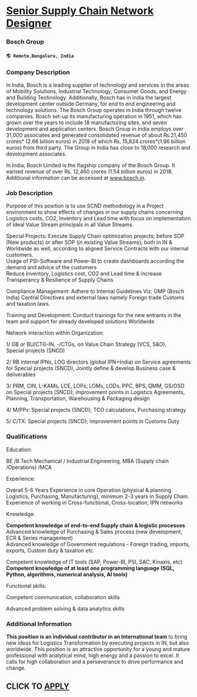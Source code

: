 # [Senior Supply Chain Network Designer](https://www.remotewlb.com/apply/senior-supply-chain-network-designer)  
### Bosch Group  
#### `🌎 Remote,Bengaluru, India`  

### **Company Description**

In India, Bosch is a leading supplier of technology and services in the areas of Mobility Solutions, Industrial Technology, Consumer Goods, and Energy and Building Technology. Additionally, Bosch has in India the largest development center outside Germany, for end to end engineering and technology solutions. The Bosch Group operates in India through twelve companies. Bosch set-up its manufacturing operation in 1951, which has grown over the years to include 18 manufacturing sites, and seven development and application centers. Bosch Group in India employs over 31,000 associates and generated consolidated revenue of about ₨.21,450 crores* (2.66 billion euros) in 2018 of which ₨. 15,824 crores*(1.96 billion euros) from third party. The Group in India has close to 18,000 research and development associates.

In India, Bosch Limited is the flagship company of the Bosch Group. It earned revenue of over ₨. 12,460 crores (1.54 billion euros) in 2018. Additional information can be accessed at www.bosch.in.

###  **Job Description**

Purpose of this position is to use SCND methodology in a Project environment to show effects of changes in our supply chains concerning Logistics costs, CO2, Inventory and Lead time with focus on implementation of Ideal Value Stream principals in all Value Streams.

Special Projects: Execute Supply Chain optimization projects; before SOP (New products) or after SOP (in existing Value Streams); both in IN & Worldwide as well, according to aligned Service Contracts with our internal customers.  
Usage of PSI-Software and Power-BI to create dashboards according the demand and advice of the customers  
Reduce Inventory, Logistics cost, CO2 and Lead time & increase Transperancy & Resilience of Supply Chains

Compliance Management: Adhere to Internal Guidelines Viz: OMP (Bosch India) Central Directives and external laws namely Foreign trade Customs and taxation laws.

Training and Development: Conduct trainings for the new entrants in the team and support for already developed solutions Worldwide

Network interaction within Organization:

1/ GB or BU/CTG-IN, -/CTGs, on Value Chain Strategy (VCS, S&O),  
Special projects (SNCD)

2/ RB internal IPNs, LOG directors (global IPN+India) on Service agreements for Special projects (SNCD), Jointly define & develop Business case & deliverables

3/ PRM, CIN, L-KAMs, LCE, LOPs, LOMs, LODs, PPC, BPS, QMM, GS/OSD on Special projects (SNCD); improvement points in Logistics Agreements, Planning, Transportation, Warehousing & Packaging design

4/ M/PPx: Special projects (SNCD); TCO calculations, Purchasing strategy

5/ C/TX: Special projects (SNCD); improvement points in Customs Duty

###  **Qualifications**

Education:

BE /B.Tech Mechanical / Industrial Engineering, MBA (Supply chain /Operations) /MCA

Experience:

Overall 5-6 Years Experience in core Operation (physical & planning Logistics, Purchasing, Manufacturing), minimum 2-3 years in Supply Chain. Experience of working in Cross-functional, Cross-location, IPN networks

Knowledge:

 **Competent knowledge of end-to-end Supply chain & logistic processes**  
Advanced knowledge of Purchasing & Sales process (new development, ECR & Series management)  
Advanced knowledge of Government regulations - Foreign trading, imports, exports, Custom duty & taxation etc.

Competent knowledge of IT tools (SAP, Power-BI, PSI, SAC, Kinaxis, etc)  
**Competent knowledge of at least one programming language (SQL, Python, algorithms, numerical analysis, AI tools)**

Functional skills:

Competent communication, collaboration skills

Advanced problem solving & data analytics skills

###  **Additional Information**

 **This position is an individual contributor in an International team** to bring new ideas for Logistics Transformation by executing projects in IN, but also worldwide. This position is an attractive opportunity for a young and mature professional with analytical mind, high energy and a passion to excel. It calls for high collaboration and a perseverance to drive performance and change.

  
## CLICK TO [APPLY](https://www.remotewlb.com/apply/senior-supply-chain-network-designer)

